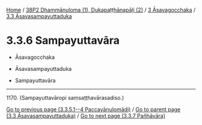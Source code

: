 
[Home](/) / [38P2 Dhammānuloma (1), Dukapaṭṭhānapāḷi (2)](../../../38P2.md) / [3 Āsavagocchaka](../../3.md) / [3.3 Āsavasampayuttaduka](../3.3.md)

# 3.3.6 Sampayuttavāra

* Āsavagocchaka

* Āsavasampayuttaduka

* Sampayuttavāra

---

1170\. (Sampayuttavāropi saṃsaṭṭhavārasadiso.)



[Go to previous page (3.3.5.1--4 Paccayānulomādi)](3.3.5/3.3.5.1--4.md) / [Go to parent page (3.3 Āsavasampayuttaduka)](../3.3.md) / [Go to next page (3.3.7 Pañhāvāra)](3.3.7.md)


